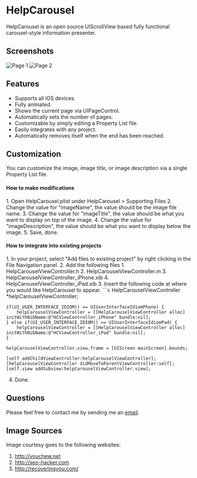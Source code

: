 HelpCarousel
=====================

HelpCarousel is an open source UIScrollView based fully functional carousel-style information presenter.

 
Screenshots
-------------------------
![Page 1](https://github.com/znli/HelpCarousel/raw/master/Resources/page1.png)
![Page 2](https://github.com/znli/HelpCarousel/raw/master/Resources/page2.png)

Features
--------------------------
- Supports all iOS devices.
- Fully animated.
- Shows the current page via UIPageControl.
- Automatically sets the number of pages.
- Customizable by simply editing a Property List file.
- Easily integrates with any project.
- Automatically removes itself when the end has been reached.

Customization
---------------------------
You can customize the image, image title, or image description via a single Property List file.

<h4>How to make modifications</h4>
1. Open HelpCarousel.plist under HelpCarousel > Supporting Files
2. Change the value for "imageName", the value should be the image file name.
3. Change the value for "imageTitle", the value should be what you want to display on top of the image.
4. Change the value for "imageDescription", the value should be what you want to display below the image.
5. Save, done.

<h4>How to integrate into existing projects</h4>
1. In your project, select "Add files to existing project" by right clicking in the File Navigation panel.
2. Add the following files
	1. HelpCarouselViewController.h
	2. HelpCarouselViewController.m
	3. HelpCarouselViewController_iPhone.xib
	4. HelpCarouselViewController_iPad.xib
3. Insert the following code at where you would like HelpCarousel to appear.
```c
    HelpCarouselViewController *helpCarouselViewController;
    
    if(UI_USER_INTERFACE_IDIOM() == UIUserInterfaceIdiomPhone) {
        helpCarouselViewController = [[HelpCarouselViewController alloc] initWithNibName:@"HCViewController_iPhone" bundle:nil];
    } else if(UI_USER_INTERFACE_IDIOM() == UIUserInterfaceIdiomPad) {
        helpCarouselViewController = [[HelpCarouselViewController alloc] initWithNibName:@"HCViewController_iPad" bundle:nil];
    }
    
    helpCarouselViewController.view.frame = [UIScreen mainScreen].bounds;
    
    [self addChildViewController:helpCarouselViewController];
    [helpCarouselViewController didMoveToParentViewController:self];
    [self.view addSubview:helpCarouselViewController.view];
4. Done.

Questions
------------------------
Please feel free to contact me by sending me an <a href="mail-to:info@znli.ca" />email</a>.

Image Sources
-----------------------
Image courtesy goes to the following websites:

1. http://youchew.net
2. http://seo-hacker.com
3. http://recoveringyou.com/
